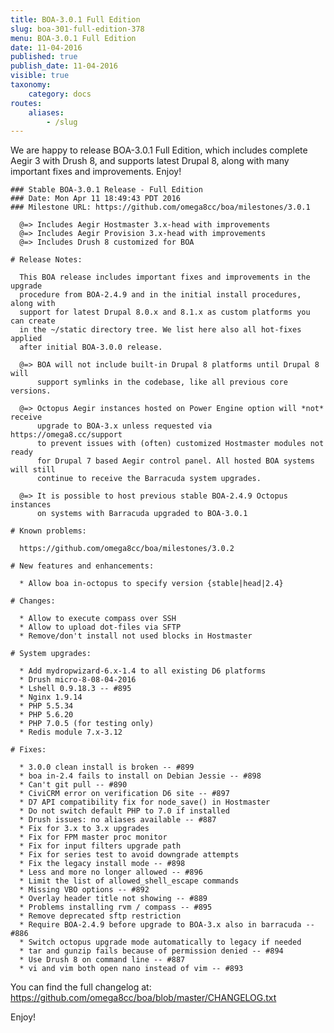 ```yaml
---
title: BOA-3.0.1 Full Edition
slug: boa-301-full-edition-378
menu: BOA-3.0.1 Full Edition
date: 11-04-2016
published: true
publish_date: 11-04-2016
visible: true
taxonomy:
    category: docs
routes:
    aliases:
        - /slug
---
```


We are happy to release BOA-3.0.1 Full Edition, which includes complete Aegir 3 with Drush 8, and supports latest Drupal 8, along with many important fixes and improvements. Enjoy!

 
    ### Stable BOA-3.0.1 Release - Full Edition
    ### Date: Mon Apr 11 18:49:43 PDT 2016
    ### Milestone URL: https://github.com/omega8cc/boa/milestones/3.0.1
    
      @=> Includes Aegir Hostmaster 3.x-head with improvements
      @=> Includes Aegir Provision 3.x-head with improvements
      @=> Includes Drush 8 customized for BOA
    
    # Release Notes:
    
      This BOA release includes important fixes and improvements in the upgrade
      procedure from BOA-2.4.9 and in the initial install procedures, along with
      support for latest Drupal 8.0.x and 8.1.x as custom platforms you can create
      in the ~/static directory tree. We list here also all hot-fixes applied
      after initial BOA-3.0.0 release.
    
      @=> BOA will not include built-in Drupal 8 platforms until Drupal 8 will
          support symlinks in the codebase, like all previous core versions.
    
      @=> Octopus Aegir instances hosted on Power Engine option will *not* receive
          upgrade to BOA-3.x unless requested via https://omega8.cc/support
          to prevent issues with (often) customized Hostmaster modules not ready
          for Drupal 7 based Aegir control panel. All hosted BOA systems will still
          continue to receive the Barracuda system upgrades.
    
      @=> It is possible to host previous stable BOA-2.4.9 Octopus instances
          on systems with Barracuda upgraded to BOA-3.0.1
    
    # Known problems:
    
      https://github.com/omega8cc/boa/milestones/3.0.2
    
    # New features and enhancements:
    
      * Allow boa in-octopus to specify version {stable|head|2.4}
    
    # Changes:
    
      * Allow to execute compass over SSH
      * Allow to upload dot-files via SFTP
      * Remove/don't install not used blocks in Hostmaster
    
    # System upgrades:
    
      * Add mydropwizard-6.x-1.4 to all existing D6 platforms
      * Drush micro-8-08-04-2016
      * Lshell 0.9.18.3 -- #895
      * Nginx 1.9.14
      * PHP 5.5.34
      * PHP 5.6.20
      * PHP 7.0.5 (for testing only)
      * Redis module 7.x-3.12
    
    # Fixes:
    
      * 3.0.0 clean install is broken -- #899
      * boa in-2.4 fails to install on Debian Jessie -- #898
      * Can't git pull -- #890
      * CiviCRM error on verification D6 site -- #897
      * D7 API compatibility fix for node_save() in Hostmaster
      * Do not switch default PHP to 7.0 if installed
      * Drush issues: no aliases available -- #887
      * Fix for 3.x to 3.x upgrades
      * Fix for FPM master proc monitor
      * Fix for input filters upgrade path
      * Fix for series test to avoid downgrade attempts
      * Fix the legacy install mode -- #898
      * Less and more no longer allowed -- #896
      * Limit the list of allowed_shell_escape commands
      * Missing VBO options -- #892
      * Overlay header title not showing -- #889
      * Problems installing rvm / compass -- #895
      * Remove deprecated sftp restriction
      * Require BOA-2.4.9 before upgrade to BOA-3.x also in barracuda -- #886
      * Switch octopus upgrade mode automatically to legacy if needed
      * tar and gunzip fails because of permission denied -- #894
      * Use Drush 8 on command line -- #887
      * vi and vim both open nano instead of vim -- #893


 You can find the full changelog at: https://github.com/omega8cc/boa/blob/master/CHANGELOG.txt

Enjoy!